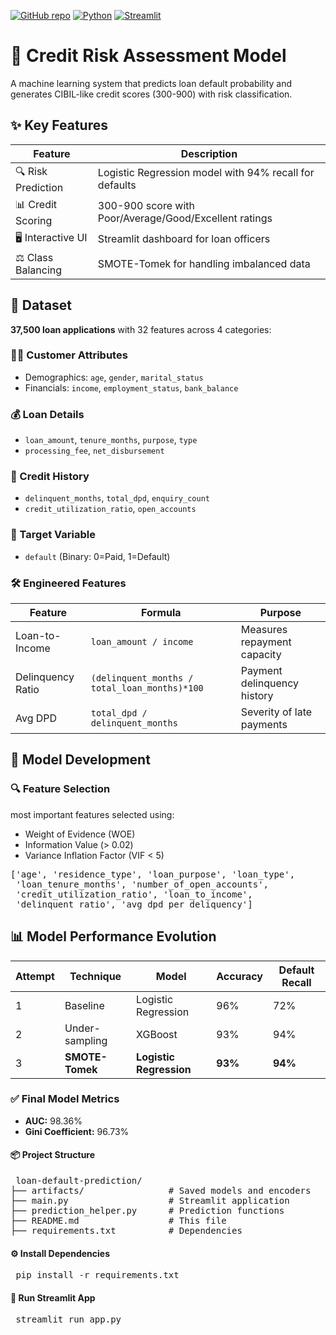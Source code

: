 [![GitHub repo](https://img.shields.io/badge/Health_Insurance-Cost_Predictor-blue?logo=github)](https://github.com/Mullaivendan9894/Machine-Learning/tree/master/loan-default-prediction)
[![Python](https://img.shields.io/badge/Python-3.8+-blue?logo=python)](https://www.python.org/)
[![Streamlit](https://img.shields.io/badge/Built%20with-Streamlit-ff4b4b?logo=streamlit&logoColor=white)](https://loan-default-classifier.streamlit.app/)


# 🏦 Credit Risk Assessment Model

A machine learning system that predicts loan default probability and generates CIBIL-like credit scores (300-900) with risk classification.

## ✨ Key Features

| Feature | Description |
|---------|-------------|
| 🔍 Risk Prediction | Logistic Regression model with 94% recall for defaults |
| 📊 Credit Scoring | 300-900 score with Poor/Average/Good/Excellent ratings |
| 🖥️ Interactive UI | Streamlit dashboard for loan officers |
| ⚖️ Class Balancing | SMOTE-Tomek for handling imbalanced data |

## 📂 Dataset

**37,500 loan applications** with 32 features across 4 categories:

### 🧑‍💼 Customer Attributes
- Demographics: `age`, `gender`, `marital_status`
- Financials: `income`, `employment_status`, `bank_balance`

### 💰 Loan Details
- `loan_amount`, `tenure_months`, `purpose`, `type`
- `processing_fee`, `net_disbursement`

### 🏦 Credit History
- `delinquent_months`, `total_dpd`, `enquiry_count`
- `credit_utilization_ratio`, `open_accounts`

### 🎯 Target Variable
- `default` (Binary: 0=Paid, 1=Default)

### 🛠️ Engineered Features
| Feature | Formula | Purpose |
|---------|---------|---------|
| Loan-to-Income | `loan_amount / income` | Measures repayment capacity |
| Delinquency Ratio | `(delinquent_months / total_loan_months)*100` | Payment delinquency history |
| Avg DPD | `total_dpd / delinquent_months` | Severity of late payments |

## 🧪 Model Development

### 🔍 Feature Selection
 most important features selected using:
- Weight of Evidence (WOE)
- Information Value (> 0.02)
- Variance Inflation Factor (VIF < 5)

<pre>
['age', 'residence_type', 'loan_purpose', 'loan_type',
 'loan_tenure_months', 'number_of_open_accounts',
 'credit_utilization_ratio', 'loan_to_income',
 'delinquent_ratio', 'avg_dpd_per_deliquency']</pre>


 ## 📊 Model Performance Evolution

| Attempt | Technique       | Model               | Accuracy | Default Recall |
|---------|-----------------|---------------------|----------|----------------|
| 1       | Baseline        | Logistic Regression | 96%      | 72%            |
| 2       | Under-sampling  | XGBoost             | 93%      | 94%            |
| 3       | **SMOTE-Tomek** | **Logistic Regression** | **93%**  | **94%**        |

### ✅ Final Model Metrics

- **AUC:** 98.36%  
- **Gini Coefficient:** 96.73%  


#### 📦 Project Structure

<pre> loan-default-prediction/
├── artifacts/                # Saved models and encoders
├── main.py                   # Streamlit application
├── prediction_helper.py      # Prediction functions
├── README.md                 # This file
├── requirements.txt          # Dependencies </pre>


#### ⚙️ Install Dependencies
<pre> pip install -r requirements.txt </pre>

#### 🚀 Run Streamlit App
<pre> streamlit run app.py </pre>

